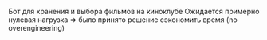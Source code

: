 Бот для хранения и выбора фильмов на киноклубе
Ожидается примерно нулевая нагрузка => было принято решение сэкономить время (no overengineering)
